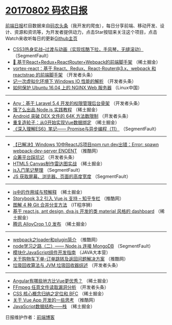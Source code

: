 # [20170802 码农日报](https://toutiao.qdkfweb.cn/date/2017/08/02)

[前端日报](https://qdkfweb.cn/c/news)栏目数据来自[码农头条](https://toutiao.qdkfweb.cn/)（我开发的爬虫），每日分享前端、移动开发、设计、资源和资讯等，为开发者提供动力，点击Star按钮来关注这个项目，点击Watch来收听每日的更新[Github主页](https://github.com/kujian/frontendDaily)
* [CSS3热身实战&#8211;过渡与动画（实现炫酷下拉，手风琴，无缝滚动）](https://toutiao.qdkfweb.cn/46314.html) （SegmentFault）
* [🐌 基于React+Redux+ReactRouter+Webpack的前端脚手架](https://toutiao.qdkfweb.cn/46366.html) （稀土掘金）
* [vortex-react：基于 React、Redux、React-Router@3.x、webpack 和 reactstrap 的前端脚手架](https://toutiao.qdkfweb.cn/46407.html) （开发者头条）
* [记一次虚拟化环境下 Windows IO 性能的解析](https://toutiao.qdkfweb.cn/46412.html) （开发者头条）
* [如何保护 Ubuntu 16.04 上的 NGINX Web 服务器](https://toutiao.qdkfweb.cn/46438.html) （Linux中国）

***
* [Any：基于 Laravel 5.4 开发的权限管理后台骨架](https://toutiao.qdkfweb.cn/46406.html) （开发者头条）
* [饿了么出品 Node.js 实践教程](https://toutiao.qdkfweb.cn/46367.html) （稀土掘金）
* [Android 突破 DEX 文件的 64K 方法数限制](https://toutiao.qdkfweb.cn/46411.html) （开发者头条）
* [重复造轮子：从0开始实现Vue数据绑定](https://toutiao.qdkfweb.cn/46360.html) （稀土掘金）
* [《深入理解ES6》笔记—— Promise与异步编程（11）](https://toutiao.qdkfweb.cn/46326.html) （SegmentFault）

***
* [【已解决】Windows 10中ReactJS项目npm run dev出错：Error: spawn webpack-dev-server ENOENT](https://toutiao.qdkfweb.cn/46339.html) （推酷网）
* [众筹平台踩坑记](https://toutiao.qdkfweb.cn/46392.html) （开发者头条）
* [HTML5 Canvas制作雷达图实战](https://toutiao.qdkfweb.cn/46365.html) （稀土掘金）
* [js入门笔记整理](https://toutiao.qdkfweb.cn/46323.html) （SegmentFault）
* [JS 获取屏幕、浏览器、页面的高度宽度](https://toutiao.qdkfweb.cn/46324.html) （SegmentFault）

***
* [js中的作用域与预解释](https://toutiao.qdkfweb.cn/46359.html) （稀土掘金）
* [Storybook 3.2 引入 Vue.js 支持 &#8211; 知乎专栏](https://toutiao.qdkfweb.cn/46336.html) （推酷网）
* [图解 4 种 Git 合并分支方法](https://toutiao.qdkfweb.cn/46466.html) （IT程序狮）
* [基于 react.js, ant design, dva.js 开发的类 material 风格的 dashboard](https://toutiao.qdkfweb.cn/46373.html) （稀土掘金）
* [腾讯 AlloyCrop 1.0 发布](https://toutiao.qdkfweb.cn/46364.html) （稀土掘金）

***
* [webpack之loader和plugin简介](https://toutiao.qdkfweb.cn/46330.html) （推酷网）
* [node学习之路（二）—— Node.js 连接 MongoDB](https://toutiao.qdkfweb.cn/46322.html) （SegmentFault）
* [模块化JavaScript组件开发指南](https://toutiao.qdkfweb.cn/46454.html) （JAVA大本营）
* [关于购物车下单-订单跳转及返回问题解决方案](https://toutiao.qdkfweb.cn/46333.html) （推酷网）
* [垃圾回收算法与 JVM 垃圾回收器综述](https://toutiao.qdkfweb.cn/46396.html) （开发者头条）

***
* [Angular有哪些地方比Vue更优秀？](https://toutiao.qdkfweb.cn/46358.html) （稀土掘金）
* [FFmpeg 任意文件读取漏洞分析](https://toutiao.qdkfweb.cn/46409.html) （开发者头条）
* [CSS 核心概念归纳之定位和 BFC](https://toutiao.qdkfweb.cn/46369.html) （稀土掘金）
* [关于 Vue App 开发的一些思考](https://toutiao.qdkfweb.cn/46335.html) （推酷网）
* [JavaScript数据结构——栈](https://toutiao.qdkfweb.cn/46370.html) （稀土掘金）

日报维护作者：[前端博客](https://qdkfweb.cn/) 